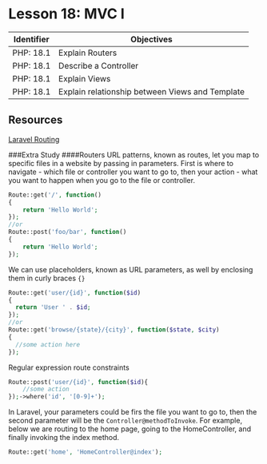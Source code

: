 # Lesson 18: MVC I

Identifier   | Objectives
-------------|------------
PHP: 18.1    | Explain Routers
PHP: 18.1    | Describe a Controller
PHP: 18.1    | Explain Views
PHP: 18.1    | Explain relationship between Views and Template

## Resources
[Laravel Routing](http://laravel.com/docs/4.2/routing)

###Extra Study
####Routers
URL patterns, known as routes, let you map to specific files in a website by passing in parameters. First is where to navigate - which file or controller you want to go to, then your action - what you want to happen when you go to the file or controller. 

```php
Route::get('/', function()
{
    return 'Hello World';
});
//or
Route::post('foo/bar', function()
{   
    return 'Hello World';
});
```

We can use placeholders, known as URL parameters, as well by enclosing them in curly braces `{}`

```php
Route::get('user/{id}', function($id)
{
  return 'User ' . $id;
});
//or
Route::get('browse/{state}/{city}', function($state, $city)
{
  //some action here
});
```

Regular expression route constraints 

```php
Route::post('user/{id}', function($id){
    //some action
});->where('id', '[0-9]+');
```

In Laravel, your parameters could be firs the file you want to go to, then the second parameter will be the `Controller@methodToInvoke`. For example, below we are routing to the home page, going to the HomeController, and finally invoking the index method.

```php
Route::get('home', 'HomeController@index');
````

